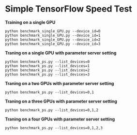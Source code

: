 Simple TensorFlow Speed Test
===

__Training on a single GPU__

```
python benchmark_single_GPU.py --device_id=0
python benchmark_single_GPU.py --device_id=1
python benchmark_single_GPU.py --device_id=2
python benchmark_single_GPU.py --device_id=3
```


__Traning on a single GPU with parameter server setting__

```
python benchmark_ps.py --list_devices=0
python benchmark_ps.py --list_devices=1
python benchmark_ps.py --list_devices=2
python benchmark_ps.py --list_devices=3
```

__Traning on a two GPUs with parameter server setting__

```
python benchmark_ps.py --list_devices=0,1
```

__Traning on a three GPUs with parameter server setting__

```
python benchmark_ps.py --list_devices=0,1,2
```

__Traning on a four GPUs with parameter server setting__

```
python benchmark_ps.py --list_devices=0,1,2,3
```
